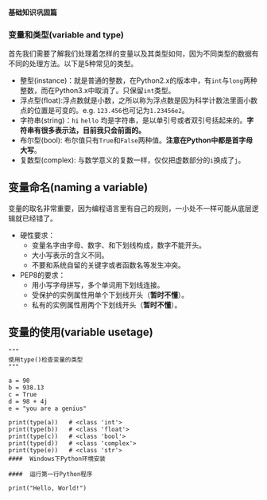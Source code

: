 ####  **基础知识巩固篇**


### 变量和类型(variable and type)

首先我们需要了解我们处理着怎样的变量以及其类型如何，因为不同类型的数据有不同的处理方法。以下是5种常见的类型。

- 整型(instance)：就是普通的整数，在Python2.x的版本中，有`int`与`long`两种整数，而在Python3.x中取消了。只保留`int`类型。
- 浮点型(float):浮点数就是小数，之所以称为浮点数是因为科学计数法里面小数点的位置是可变的。e.g. `123.456`也可记为`1.23456e2`。
- 字符串(string)：`hi` ``hello`` 均是字符串，是以单引号或者双引号括起来的。**字符串有很多表示法，目前我只会前面的。**
- 布尔型(bool): 布尔值只有`True`和`False`两种值。**注意在Python中都是首字母大写**。
- 复数型(complex): 与数学意义的复数一样，仅仅把虚数部分的``i``换成了``j``。

## 变量命名(naming a variable)

变量的取名非常重要，因为编程语言里有自己的规则，一小处不一样可能从底层逻辑就已经错了。

- 硬性要求：
  - 变量名字由字母、数字、和下划线构成，数字不能开头。
  - 大小写表示的含义不同。
  - 不要和系统自留的关键字或者函数名等发生冲突。
- PEP8的要求：
  - 用小写字母拼写，多个单词用下划线连接。
  - 受保护的实例属性用单个下划线开头（**暂时不懂**）。
  - 私有的实例属性用两个下划线开头（**暂时不懂**）。
 
## 变量的使用(variable usetage)

```shell
"""
使用type()检查变量的类型
"""

a = 90
b = 938.13
c = True
d = 98 + 4j
e = "you are a genius"

print(type(a))   # <class 'int'>
print(type(b))   # <class 'float'>
print(type(c))   # <class 'bool'>
print(type(d))   # <class 'complex'>
print(type(e))   # <class 'str'>
####  Windows下Python环境安装

####  运行第一行Python程序

```

```shell
print("Hello, World!")
```
